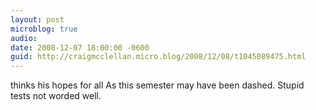 ```yaml
---
layout: post
microblog: true
audio: 
date: 2008-12-07 18:00:00 -0600
guid: http://craigmcclellan.micro.blog/2008/12/08/t1045089475.html
---
```

thinks his hopes for all As this semester may have been dashed.  Stupid tests not worded well.

